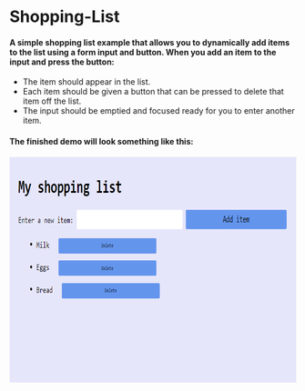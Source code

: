 # Shopping-List

#### A simple shopping list example that allows you to dynamically add items to the list using a form input and button. When you add an item to the input and press the button:

- The item should appear in the list.
- Each item should be given a button that can be pressed to delete that item off the list.
- The input should be emptied and focused ready for you to enter another item.

#### The finished demo will look something like this:

<img src="img/SL.png" width=791px height=397px>
